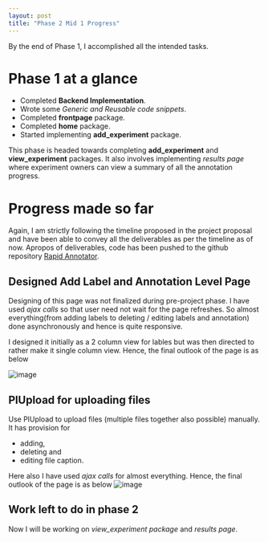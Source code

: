 ```yaml
---
layout: post
title: "Phase 2 Mid 1 Progress"
---
```


By the end of Phase 1, I accomplished all the intended tasks.

# Phase 1 at a glance

*   Completed **Backend Implementation**.
*   Wrote some _Generic and Reusable code snippets_.
*   Completed **frontpage** package.
*   Completed **home** package.
*   Started implementing **add_experiment** package.

This phase is headed towards completing **add_experiment** and **view_experiment** packages. It also involves implementing _results page_ where experiment owners can view a summary of all the annotation progress.

# Progress made so far
Again, I am strictly following the timeline proposed in the project proposal and have been able to convey all the deliverables as per the timeline as of now. Apropos of deliverables, code has been pushed to the github repository [Rapid Annotator][repository-link].

## Designed Add Label and Annotation Level Page
Designing of this page was not finalized during pre-project phase. I have used _ajax calls_ so that user need not wait for the page refreshes. So almost everything(from adding labels to deleting / editing labels and annotation) done asynchronously and hence is quite responsive.

I designed it initially as a 2 column view for lables but was then directed to rather make it single column view. Hence, the final outlook of the page is as below

![image](https://guptavaibhav18197.github.io/GSoC-Blog/assets/images/addLabelsPage.png)

## PlUpload for uploading files
Use PlUpload to upload files (multiple files together also possible) manually. It has provision for
*   adding,
*   deleting and
*   editing file caption.

Here also I have used _ajax calls_ for almost everything.
Hence, the final outlook of the page is as below
![image](https://guptavaibhav18197.github.io/GSoC-Blog/assets/images/uploadFiles.png)

## Work left to do in phase 2
Now I will be working on _view_experiment package_ and _results page_.


[repository-link]: https://github.com/guptavaibhav18197/rapidannotator
